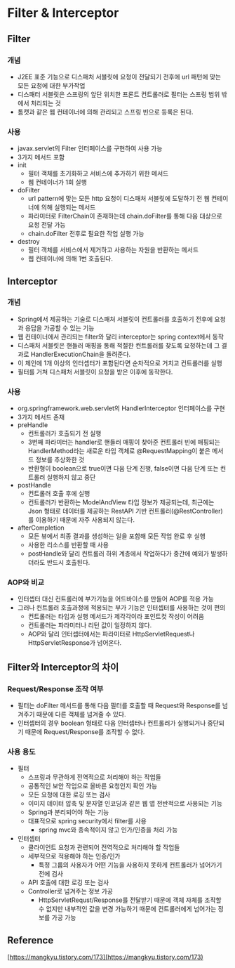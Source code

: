# Filter & Interceptor

## Filter

### 개념

- J2EE 표준 기능으로 디스패처 서블릿에 요청이 전달되기 전후에 url 패턴에 맞는 모든 요청에 대한 부가작업
- 디스패터 서블릿은 스프링의 앞단 위치한 프론트 컨트롤러로 필터는 스프링 범위 밖에서 처리되는 것
- 톰캣과 같은 웹 컨테이너에 의해 관리되고 스프링 빈으로 등록은 된다.

### 사용

- javax.servlet의 Filter 인터페이스를 구현하여 사용 가능
- 3가지 메서드 포함
- init
    - 필터 객체를 초기화하고 서비스에 추가하기 위한 메서드
    - 웹 컨테이너가 1회 실행
- doFilter
    - url pattern에 맞는 모든 http 요청이 디스패처 서블릿에 도달하기 전 웹 컨테이너에 의해 실행되는 메서드
    - 파라미터로 FilterChain이 존재하는데 chain.doFilter를 통해 다음 대상으로 요청 전달 가능
    - chain.doFilter 전후로 필요한 작업 실행 가능
- destroy
    - 필터 객체를 서비스에서 제거하고 사용하는 자원을 반환하는 메서드
    - 웹 컨테이너에 의해 1번 호출된다.

## Interceptor

### 개념

- Spring에서 제공하는 기술로 디스패처 서블릿이 컨트롤러를 호출하기 전후에 요청과 응답을 가공할 수 있는 기능
- 웹 컨테이너에서 관리되는 filter와 달리 interceptor는 spring context에서 동작
- 디스패처 서블릿은 핸들러 매핑을 통해 적절한 컨트롤러를 찾도록 요청하는데 그 결과로 HandlerExecutionChain을 돌려준다.
- 이 체인에 1개 이상의 인터셉터가 포함된다면 순차적으로 거치고 컨트롤러를 실행
- 필터를 거쳐 디스패처 서블릿이 요청을 받은 이후에 동작한다.

### 사용

- org.springframework.web.servlet의 HandlerInterceptor 인터페이스를 구현
- 3가지 메서드 존재
- preHandle
    - 컨트롤러가 호출되기 전 실행
    - 3번째 파라미터는 handler로 핸들러 매핑이 찾아준 컨트롤러 빈에 매핑되는 HandlerMethod라는 새로운 타입 객체로 @RequestMapping이 붙은 메서드 정보를 추상화한 것
    - 반환형이 boolean으로 true이면 다음 단계 진행, false이면 다음 단계 또는 컨트롤러 실행하지 않고 중단
- postHandle
    - 컨트롤러 호출 후에 실행
    - 컨트롤러가 반환하는 ModelAndView 타입 정보가 제공되는데, 최근에는 Json 형태로 데이터를 제공하는 RestAPI 기반 컨트롤러(@RestController)를 이용하기 때문에 자주 사용되지 않는다.
- afterCompletion
    - 모든 뷰에서 최종 결과를 생성하는 일을 포함해 모든 작업 완료 후 실행
    - 사용한 리소스를 반환할 때 사용
    - postHandle와 달리 컨트롤러 하위 계층에서 작업하다가 중간에 예외가 발생하더라도 반드시 호출된다.

### AOP와 비교

- 인터셉터 대신 컨트롤러에 부가기능을 어드바이스를 만들어 AOP를 적용 가능
- 그러나 컨트롤러 호출과정에 적용되는 부가 기능은 인터셉터를 사용하는 것이 편의
    - 컨트롤러는 타입과 실행 메서드가 제각각이라 포인트컷 작성이 어려움
    - 컨트롤러는 파라미터나 리턴 값이 일정하지 않다.
    - AOP와 달리 인터셉터에서는 파라미터로 HttpServletRequest나 HttpServletResponse가 넘어온다.

## Filter와 Interceptor의 차이

### Request/Response 조작 여부

- 필터는 doFilter 메서드를 통해 다음 필터를 호출할 때 Request와 Response를 넘겨주기 때문에 다른 객체를 넘겨줄 수 있다.
- 인터셉터의 경우 boolean 형태로 다음 인터셉터나 컨트롤러가 실행되거나 중단되기 때문에 Request/Response를 조작할 수 없다.

### 사용 용도

- 필터
    - 스프링과 무관하게 전역적으로 처리해야 하는 작업들
    - 공통적인 보안 작업으로 올바른 요청인지 확인 가능
    - 모든 요청에 대한 로깅 또는 검사
    - 이미지 데이터 압축 및 문자열 인코딩과 같은 웹 앱 전반적으로 사용되는 기능
    - Spring과 분리되어야 하는 기능
    - 대표적으로 spring security에서 filter를 사용
        - spring mvc와 종속적이지 않고 인가/인증을 처리 가능
- 인터셉터
    - 클라이언트 요청과 관련되어 전역적으로 처리해야 할 작업들
    - 세부적으로 적용해야 하는 인증/인가
        - 특정 그룹의 사용자가 어떤 기능을 사용하지 못하게 컨트롤러가 넘어가기 전에 검사
    - API 호출에 대한 로깅 또는 검사
    - Controller로 넘겨주는 정보 가공
        - HttpServletRequst/Response를 전달받기 때문에 객체 자체를 조작할 수 없지만 내부적인 값을 변경 가능하기 때문에 컨트롤러에게 넘어가는 정보를 가공 가능

## Reference

[https://mangkyu.tistory.com/173](https://mangkyu.tistory.com/173)